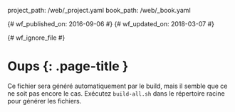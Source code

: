 project_path: /web/_project.yaml
book_path: /web/_book.yaml

{# wf_published_on: 2016-09-06 #} {# wf_updated_on: 2018-03-07 #}

{# wf_ignore_file #}

# Oups {: .page-title }

Ce fichier sera généré automatiquement par le build, mais il semble que ce ne
soit pas encore le cas. Exécutez `build-all.sh` dans le répertoire racine pour
générer les fichiers.
